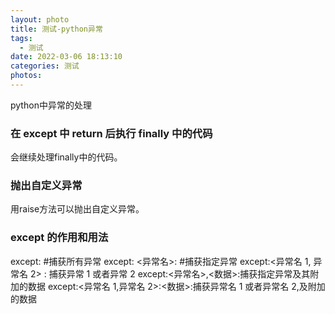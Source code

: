 ```yaml
---
layout: photo
title: 测试-python异常
tags:
  - 测试
date: 2022-03-06 18:13:10
categories: 测试
photos:
---
```

python中异常的处理
<!--more-->
### 在 except 中 return 后执行 finally 中的代码
会继续处理finally中的代码。

### 抛出自定义异常
用raise方法可以抛出自定义异常。

### except 的作用和用法
except: #捕获所有异常 
except: <异常名>: #捕获指定异常
except:<异常名 1, 异常名 2> : 捕获异常 1 或者异常 2 
except:<异常名>,<数据>:捕获指定异常及其附加的数据
except:<异常名 1,异常名 2>:<数据>:捕获异常名 1 或者异常名 2,及附加的数据